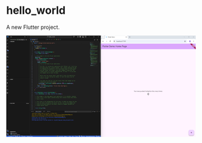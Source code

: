 # hello_world

A new Flutter project.

![Screenshot hello_world](<images/Fawwaz Alifio Farsa_01.png>)